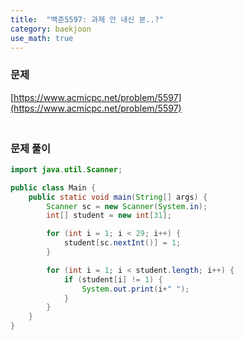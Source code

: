 ```yaml
---
title:  "백준5597: 과제 안 내신 분..?"
category: baekjoon
use_math: true
---
```




### 문제

[https://www.acmicpc.net/problem/5597](https://www.acmicpc.net/problem/5597)



### <br>문제 풀이

```java
import java.util.Scanner;

public class Main {
    public static void main(String[] args) {
        Scanner sc = new Scanner(System.in);
        int[] student = new int[31];

        for (int i = 1; i < 29; i++) {
            student[sc.nextInt()] = 1;
        }

        for (int i = 1; i < student.length; i++) {
            if (student[i] != 1) {
                System.out.print(i+" ");
            }
        }
    }
}
```

